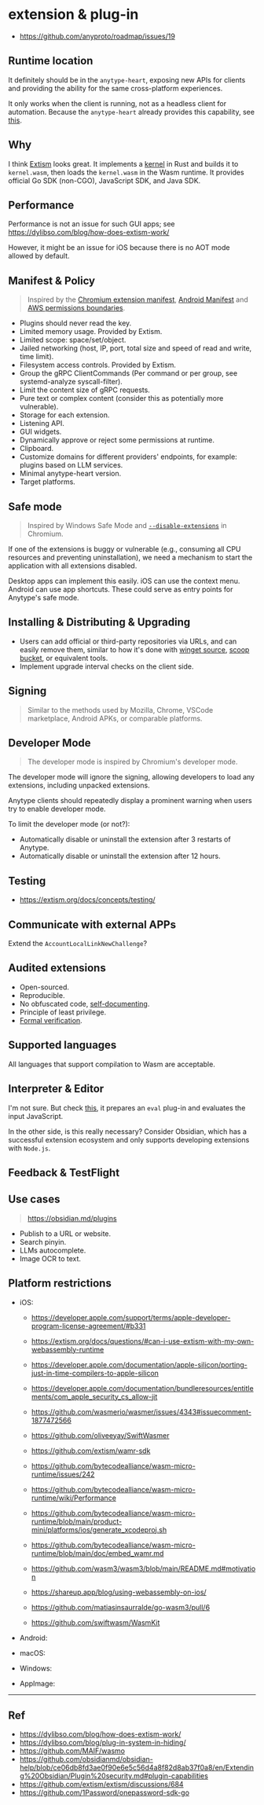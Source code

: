 # extension & plug-in

- https://github.com/anyproto/roadmap/issues/19

## Runtime location

It definitely should be in the `anytype-heart`, exposing new APIs for clients and providing the ability for the same cross-platform experiences.

It only works when the client is running, not as a headless client for automation. Because the `anytype-heart` already provides this capability, see [this](./README.md#backup--restore).

## Why

I think [Extism](https://github.com/extism) looks great. It implements a [kernel](https://github.com/extism/extism/blob/main/kernel) in Rust and builds it to `kernel.wasm`, then loads the `kernel.wasm` in the Wasm runtime. It provides official Go SDK (non-CGO), JavaScript SDK, and Java SDK.

## Performance

Performance is not an issue for such GUI apps; see https://dylibso.com/blog/how-does-extism-work/

However, it might be an issue for iOS because there is no AOT mode allowed by default.

## Manifest & Policy

> Inspired by the [Chromium extension manifest](https://developer.chrome.com/docs/extensions/reference/manifest), [Android Manifest](https://developer.android.com/guide/topics/manifest/manifest-intro) and [AWS permissions boundaries](https://docs.aws.amazon.com/IAM/latest/UserGuide/access_policies_boundaries.html).

- Plugins should never read the key.
- Limited memory usage. Provided by Extism.
- Limited scope: space/set/object.
- Jailed networking (host, IP, port, total size and speed of read and write, time limit).
- Filesystem access controls. Provided by Extism.
- Group the gRPC ClientCommands (Per command or per group, see systemd-analyze syscall-filter).
- Limit the content size of gRPC requests.
- Pure text or complex content (consider this as potentially more vulnerable).
- Storage for each extension.
- Listening API.
- GUI widgets.
- Dynamically approve or reject some permissions at runtime.
- Clipboard.
- Customize domains for different providers' endpoints, for example: plugins based on LLM services.
- Minimal anytype-heart version.
- Target platforms.

## Safe mode

> Inspired by Windows Safe Mode and [`--disable-extensions`](https://peter.sh/experiments/chromium-command-line-switches/#disable-extensions) in Chromium.

If one of the extensions is buggy or vulnerable (e.g., consuming all CPU resources and preventing uninstallation), we need a mechanism to start the application with all extensions disabled.

Desktop apps can implement this easily. iOS can use the context menu. Android can use app shortcuts. These could serve as entry points for Anytype's safe mode.

## Installing & Distributing & Upgrading

- Users can add official or third-party repositories via URLs, and can easily remove them, similar to how it's done with [winget source](https://github.com/microsoft/winget-cli/blob/master/doc/windows/package-manager/winget/source.md), [scoop bucket](https://github.com/ScoopInstaller/Scoop/wiki/Buckets), or equivalent tools.
- Implement upgrade interval checks on the client side.

## Signing

> Similar to the methods used by Mozilla, Chrome, VSCode marketplace, Android APKs, or comparable platforms.

## Developer Mode

> The developer mode is inspired by Chromium's developer mode.

The developer mode will ignore the signing, allowing developers to load any extensions, including unpacked extensions.

Anytype clients should repeatedly display a prominent warning when users try to enable developer mode.

To limit the developer mode (or not?):

- Automatically disable or uninstall the extension after 3 restarts of Anytype.
- Automatically disable or uninstall the extension after 12 hours.

## Testing

- https://extism.org/docs/concepts/testing/

## Communicate with external APPs

Extend the `AccountLocalLinkNewChallenge`?

## Audited extensions

- Open-sourced.
- Reproducible.
- No obfuscated code, [self-documenting](https://en.wikipedia.org/wiki/Self-documenting_code).
- Principle of least privilege.
- [Formal verification](https://dylibso.com/blog/formally-verified-webassembly-plugins/).

## Supported languages

All languages that support compilation to Wasm are acceptable.

## Interpreter & Editor

I'm not sure. But check [this](https://extism.org/blog/sandboxing-llm-generated-code/), it prepares an `eval` plug-in and evaluates the input JavaScript.

In the other side, is this really necessary? Consider Obsidian, which has a successful extension ecosystem and only supports developing extensions with `Node.js`.

## Feedback & TestFlight

## Use cases

> https://obsidian.md/plugins

- Publish to a URL or website.
- Search pinyin.
- LLMs autocomplete.
- Image OCR to text.

## Platform restrictions

- iOS:

  - https://developer.apple.com/support/terms/apple-developer-program-license-agreement/#b331

  - https://extism.org/docs/questions/#can-i-use-extism-with-my-own-webassembly-runtime

  - https://developer.apple.com/documentation/apple-silicon/porting-just-in-time-compilers-to-apple-silicon
  - https://developer.apple.com/documentation/bundleresources/entitlements/com_apple_security_cs_allow-jit

  - https://github.com/wasmerio/wasmer/issues/4343#issuecomment-1877472566
  - https://github.com/oliveeyay/SwiftWasmer

  - https://github.com/extism/wamr-sdk
  - https://github.com/bytecodealliance/wasm-micro-runtime/issues/242
  - https://github.com/bytecodealliance/wasm-micro-runtime/wiki/Performance
  - https://github.com/bytecodealliance/wasm-micro-runtime/blob/main/product-mini/platforms/ios/generate_xcodeproj.sh
  - https://github.com/bytecodealliance/wasm-micro-runtime/blob/main/doc/embed_wamr.md

  - https://github.com/wasm3/wasm3/blob/main/README.md#motivation
  - https://shareup.app/blog/using-webassembly-on-ios/
  - https://github.com/matiasinsaurralde/go-wasm3/pull/6

  - https://github.com/swiftwasm/WasmKit

- Android:
- macOS:
- Windows:
- AppImage:

---

## Ref

- https://dylibso.com/blog/how-does-extism-work/
- https://dylibso.com/blog/plug-in-system-in-hiding/
- https://github.com/MAIF/wasmo
- https://github.com/obsidianmd/obsidian-help/blob/ce06db8fd3ae0f90e6e5c56d4a8f82d8ab37f0a8/en/Extending%20Obsidian/Plugin%20security.md#plugin-capabilities
- https://github.com/extism/extism/discussions/684
- https://github.com/1Password/onepassword-sdk-go
